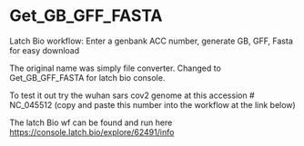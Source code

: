 # Get_GB_GFF_FASTA
Latch Bio workflow:  Enter a genbank ACC number, generate GB, GFF, Fasta for easy download 

The original name was simply file converter.  Changed to Get_GB_GFF_FASTA for latch bio console.

To test it out try the wuhan sars cov2 genome at this accession #  NC_045512 (copy and paste this number into the workflow at the link below)

The latch Bio wf can be found and run here https://console.latch.bio/explore/62491/info







